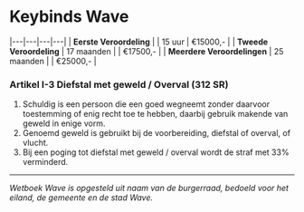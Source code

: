 # Keybinds Wave



|---|---|---|---|
|  **Eerste Veroordeling** |   | 15 uur  | €15000,-  |
| **Tweede Veroordeling**  | 17 maanden  |  | €17500,-  |
| **Meerdere Veroordelingen**  | 25 maanden  |   | €25000,-  |

### Artikel I-3 Diefstal met geweld / Overval (312 SR)

1. Schuldig is een persoon die een goed wegneemt zonder daarvoor toestemming of enig recht toe te hebben, daarbij gebruik makende van geweld in enige vorm.
2. Genoemd geweld is gebruikt bij de voorbereiding, diefstal of overval, of vlucht.
3. Bij een poging tot diefstal met geweld / overval wordt de straf met 33% verminderd.

---------------------
*Wetboek Wave is opgesteld uit naam van de burgerraad, bedoeld voor het eiland, de gemeente en de stad Wave.*
